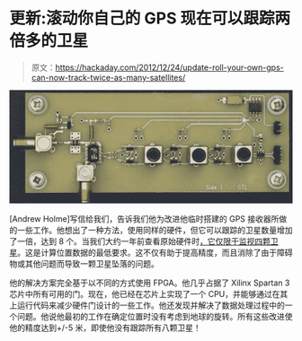 # 更新:滚动你自己的 GPS 现在可以跟踪两倍多的卫星

> 原文：<https://hackaday.com/2012/12/24/update-roll-your-own-gps-can-now-track-twice-as-many-satellites/>

![diy-gps-module](img/e88f315bcf8c7afdc716e56178ccdcd6.png)

[Andrew Holme]写信给我们，告诉我们他为改进他临时搭建的 GPS 接收器所做的一些工作。他想出了一种方法，使用同样的硬件，但它可以跟踪的卫星数量增加了一倍，达到 8 个。当我们大约一年前查看原始硬件时[，它仅限于监视四颗卫星](http://hackaday.com/2011/10/01/make-your-own-gps-receiver/)。这是计算位置数据的最低要求。这不仅有助于提高精度，而且消除了由于障碍物或其他问题而导致一颗卫星坠落的问题。

他的解决方案完全基于以不同的方式使用 FPGA。他几乎占据了 Xilinx Spartan 3 芯片中所有可用的门。现在，他已经在芯片上实现了一个 CPU，并能够通过在其上运行代码来减少硬件门设计的一些工作。他还发现并解决了数据处理过程中的一个问题。他说他最初的工作在确定位置时没有考虑到地球的旋转。所有这些改进使他的精度达到+/-5 米，即使他没有跟踪所有八颗卫星！